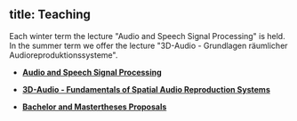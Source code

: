 title: Teaching
---

Each winter term the lecture "Audio and Speech Signal Processing" is held. 
In the summer term we offer the lecture "3D-Audio - Grundlagen räumlicher Audioreproduktionssysteme". 

* **[Audio and Speech Signal Processing](https://vianna.de/01_workgroups/nogueira/teaching/assp.html)**

* **[3D-Audio - Fundamentals of Spatial Audio Reproduction Systems](https://vianna.de/01_workgroups/nogueira/teaching/3daudio.html)**

* **[Bachelor and Mastertheses Proposals](https://vianna.de/01_workgroups/nogueira/teaching/masterbachelortheses.html)**





